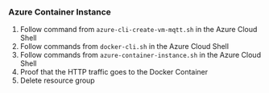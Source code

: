 ### Azure Container Instance

1. Follow command from `azure-cli-create-vm-mqtt.sh` in the Azure Cloud Shell
2. Follow commands from `docker-cli.sh` in the Azure Cloud Shell
3. Follow commands from `azure-container-instance.sh` in the Azure Cloud Shell
4. Proof that the HTTP traffic goes to the Docker Container
5. Delete resource group
